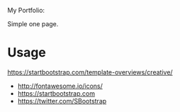 
My Portfolio:

Simple one page. 

# Usage 

https://startbootstrap.com/template-overviews/creative/
* http://fontawesome.io/icons/
* https://startbootstrap.com
* https://twitter.com/SBootstrap



